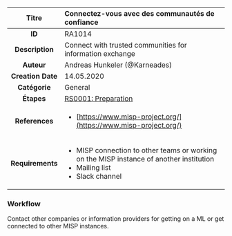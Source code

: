 | Titre                       | Connectez-vous avec des communautés de confiance         |
|:---------------------------:|:--------------------|
| **ID**                      | RA1014            |
| **Description**             | Connect with trusted communities for information exchange   |
| **Auteur**                  | Andreas Hunkeler (@Karneades)        |
| **Creation Date**           | 14.05.2020 |
| **Catégorie**                | General      |
| **Étapes**                   |[RS0001: Preparation](../Response_Stages/RS0001.md)| 
| **References** |<ul><li>[https://www.misp-project.org/](https://www.misp-project.org/)</li></ul>|
| **Requirements** |<ul><li>MISP connection to other teams or working on the MISP instance of another institution</li><li>Mailing list</li><li>Slack channel</li></ul>|

### Workflow

Contact other companies or information providers for getting on a ML or get connected to other MISP instances.
